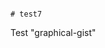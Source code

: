                                                                                                                                                                                                                           # test7
Test "graphical-gist"